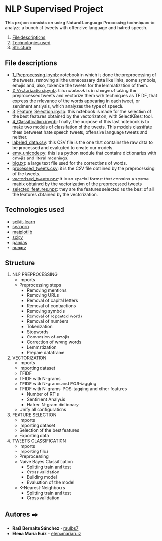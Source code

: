 # NLP Supervised Project 

This project consists on using Natural Lenguage Processing techniques to analyze a bunch of tweets with offensive language and hatred speech.

1. [ File descriptions ](#desc)
2. [ Technologies used ](#usage)
3. [ Structure ](#structure)

<a name="desc"></a>
## **File descriptions**

* [1_Preprocessing.ipynb](1_Preprocessing.ipynb): notebook in which is done the preprocessing of the tweets, removing all the unnecessary data like links, some symbols, emojis and, also, tokenize the tweets for the lemmatization of them.
* [2_Vectorization.ipynb](2_Vectorization.ipynb): this notebook is in charge of taking the preprocessed tweets and vectorize them with techniques as TFIDF, that express the relevance of the words appearing in each tweet, or sentiment analysis, which analyzes the type of speech.
* [3_Feature_Selection.ipynb](3_Feature_Selection.ipynb): this notebook is made for the selection of the best features obtained by the vectorization, with SelectKBest tool.
* [4_Classification.ipynb](4_Classification.ipynb): finally, the purpose of this last notebook is to make two models of classifation of the tweets. This models classifate them betweent hate speech tweets, offensive language tweets and neither.
* [labeled_data.csv](res/labeled_data.csv): this CSV file is the one that contains the raw data to be processed and evaluated to create our models.
* [emo_unicode.py](res/emo_unicode.py): this is a python module that contains dictionaries with emojis and literal meanings.
* [big.txt](res/big.txt): a large text file used for the corrections of words.
* [processed_tweets.csv](res/processed_tweets.csv): it is the CSV file obtained by the preprocessing of the tweets.
* [vectorized_tweets.npz](res/vectorized_tweets.npz): it is an special format that contains a sparse matrix obtained by the vectorization of the preprocessed tweets.
* [selected_features.npz](res/selected_features.npz): they are the features selected as the best of all the features obtained by the vectorization.

<a name="usage"></a>
## **Technologies used**

* [scikit-learn](https://scikit-learn.org/stable/index.html)
* [seaborn](https://seaborn.pydata.org)
* [matplotlib](https://matplotlib.org)
* [scipy](https://www.scipy.org)
* [pandas](https://pandas.pydata.org)
* [numpy](https://numpy.org)

<a name="structure"></a>
## **Structure**

1. NLP PREPROCESSING
    * Imports
    * Preprocessing steps 
        * Removing mentions
        * Removing URLs
        * Removal of capital letters
        * Removal of contractions
        * Removing symbols
        * Removal of repeated words
        * Removal of numbers
        * Tokenization
        * Stopwords
        * Conversion of emojis
        * Correction of wrong words
        * Lemmatization
        * Prepare dataframe
2. VECTORIZATION
    * Imports
    * Importing dataset
    * TFIDF
    * TFIDF with N-grams
    * TFIDF with N-grams and POS-tagging
    * TFIDF with N-grams, POS-tagging and other features
        * Number of RT's
        * Sentiment Analysis
        * Hatred N-gram dictionary
    * Unify all configurations
3. FEATURE SELECTION
    * Imports
    * Importing dataset
    * Selection of the best features
    * Exporting data
4. TWEETS CLASSIFICATION
    * Imports
    * Importing files
    * Preprocessing
    * Naive Bayes Classification
        * Splitting train and test
        * Cross validation
        * Building model
        * Evaluation of the model
    * K-Nearest-Neighbours
        * Splitting train and test
        * Cross validation

## Autores ✒️

* **Raúl Bernalte Sánchez** - [raulbs7](https://github.com/raulbs7)
* **Elena María Ruiz**  - [elenamariaruiz](https://github.com/elenamariaruiz)